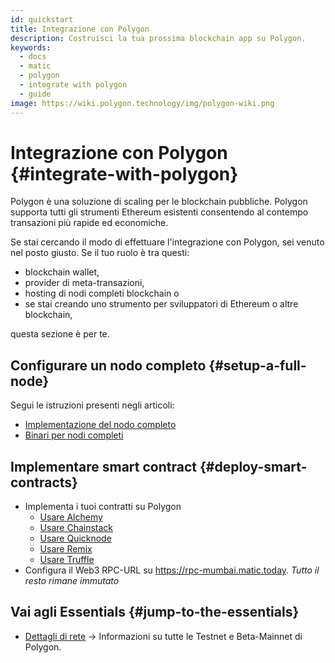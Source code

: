 ```yaml
---
id: quickstart
title: Integrazione con Polygon
description: Costruisci la tua prossima blockchain app su Polygon.
keywords:
  - docs
  - matic
  - polygon
  - integrate with polygon
  - guide
image: https://wiki.polygon.technology/img/polygon-wiki.png
---
```


# Integrazione con Polygon {#integrate-with-polygon}

Polygon è una soluzione di scaling per le blockchain pubbliche. Polygon supporta tutti gli strumenti Ethereum esistenti consentendo al contempo transazioni più rapide ed economiche.

Se stai cercando il modo di effettuare l'integrazione con Polygon, sei venuto nel posto giusto. Se il tuo ruolo è tra questi:

- blockchain wallet,
- provider di meta-transazioni,
- hosting di nodi completi blockchain o
- se stai creando uno strumento per sviluppatori di Ethereum o altre blockchain,

questa sezione è per te.

## Configurare un nodo completo {#setup-a-full-node}

Segui le istruzioni presenti negli articoli:
* [Implementazione del nodo completo](/docs/develop/network-details/full-node-deployment)
* [Binari per nodi completi](/docs/develop/network-details/full-node-binaries)

## Implementare smart contract {#deploy-smart-contracts}

* Implementa i tuoi contratti su Polygon
    - [Usare Alchemy](/docs/develop/alchemy)
    - [Usare Chainstack](/docs/develop/chainstack)
    - [Usare Quicknode](/docs/develop/quicknode)
    - [Usare Remix](/docs/develop/remix)
    - [Usare Truffle](/docs/develop/truffle)
* Configura il Web3 RPC-URL su https://rpc-mumbai.matic.today. *Tutto il resto rimane immutato*

## Vai agli Essentials {#jump-to-the-essentials}

- [Dettagli di rete](/docs/integrate/network-detail) -> Informazioni su tutte le Testnet e Beta-Mainnet di Polygon.
